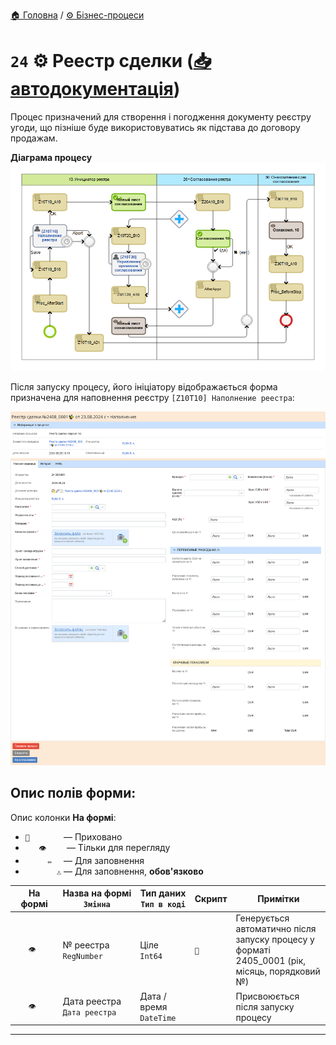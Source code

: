 ﻿[🏠 Головна](../../../README.MD) / [⚙️ Бізнес-процеси](../../README.MD) 

# `24` ⚙️ Реестр сделки ([📥 автодокументація](./AutoDoc/))

Процес призначений для створення і погодження документу реєстру угоди, що пізніше буде використовуватись як підстава до договору продажам.

**Діаграма процесу**  
![Діаграма процесу](./Images/map.png)

Після запуску процесу, його ініціатору відображається форма призначена для наповнення реєстру `[Z10T10] Наполнение реестра`:  

![Форма Z10T10)](./Images/Forms/Z10T10.png)

## **Опис полів форми:**

Опис колонки **На формі**:
- `🚫       ` — Приховано
- `   👁️    ` — Тільки для перегляду
- `     ✏️  ` — Для заповнення
- `       ⚠️` — Для заповнення, **обов'язково**

| На формі | Назва на формі </br> `Змінна` | Тип даних </br> `Тип в коді` | Скрипт | Примітки |
| --- | --- | --- | --- | --- |
| `   👁️    ` | № реестра </br> `RegNumber` | Ціле </br> `Int64` | `🔧` | Генерується автоматично після запуску процесу у форматі 2405_0001 (рік, місяць, порядковий №) | |
| `   👁️    ` | Дата реестра </br> `Дата реестра` | Дата / время </br> `DateTime` |  | Присвоюється після запуску процесу |

---
